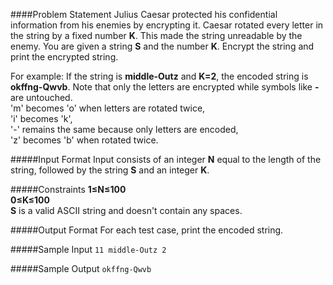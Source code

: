 ####Problem Statement
Julius Caesar protected his confidential information from his enemies by encrypting it. Caesar rotated every letter in the string by a fixed number <b>K</b>. This made the string unreadable by the enemy. You are given a string <b>S</b> and the number <b>K</b>. Encrypt the string and print the encrypted string.

For example:
If the string is <b>middle-Outz</b> and <b>K=2</b>, the encoded string is <b>okffng-Qwvb</b>. Note that only the letters are encrypted while symbols like <b>-</b> are untouched.<br>
'm' becomes 'o' when letters are rotated twice,<br>
'i' becomes 'k',<br>
'-' remains the same because only letters are encoded,<br>
'z' becomes 'b' when rotated twice.

#####Input Format
Input consists of an integer <b>N</b> equal to the length of the string, followed by the string <b>S</b> and an integer <b>K</b>.

#####Constraints
<b>1≤N≤100<br>
0≤K≤100<br>
S</b> is a valid ASCII string and doesn't contain any spaces.

#####Output Format
For each test case, print the encoded string.

#####Sample Input
`11
middle-Outz
2`

#####Sample Output
`okffng-Qwvb`

